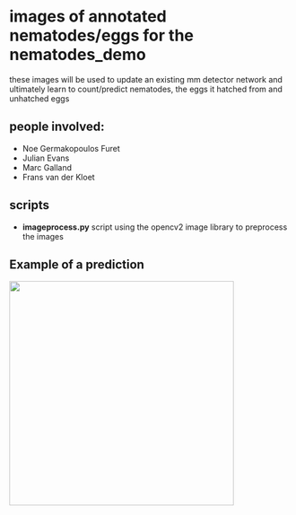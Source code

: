 # images of annotated nematodes/eggs for the nematodes_demo
these images will be used to update an existing mm detector network and ultimately learn to count/predict nematodes, the eggs it hatched from and unhatched eggs


## people involved:

- Noe Germakopoulos Furet
- Julian Evans
- Marc Galland
- Frans van der Kloet

## scripts
- **imageprocess.py** script using the opencv2 image library to preprocess the images


## Example of a prediction
<img src="./demo_predict.png" width="400" height="400">